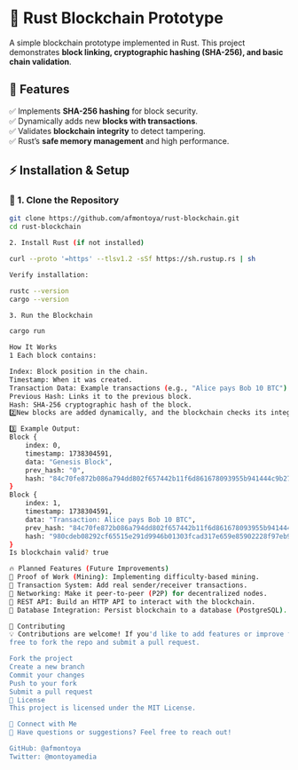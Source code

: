 # 🚀 Rust Blockchain Prototype
A simple blockchain prototype implemented in Rust. This project demonstrates **block 
linking, cryptographic hashing (SHA-256), and basic chain validation**.

## 📌 Features
✅ Implements **SHA-256 hashing** for block security.  
✅ Dynamically adds new **blocks with transactions**.  
✅ Validates **blockchain integrity** to detect tampering.  
✅ Rust’s **safe memory management** and high performance.  

## ⚡ Installation & Setup
### 🔹 1. Clone the Repository
```sh
git clone https://github.com/afmontoya/rust-blockchain.git
cd rust-blockchain

2. Install Rust (if not installed)

curl --proto '=https' --tlsv1.2 -sSf https://sh.rustup.rs | sh

Verify installation:

rustc --version
cargo --version

3. Run the Blockchain

cargo run

How It Works
1 Each block contains:

Index: Block position in the chain.
Timestamp: When it was created.
Transaction Data: Example transactions (e.g., "Alice pays Bob 10 BTC").
Previous Hash: Links it to the previous block.
Hash: SHA-256 cryptographic hash of the block.
2️⃣New blocks are added dynamically, and the blockchain checks its integrity.

3️⃣ Example Output:
Block {
    index: 0,
    timestamp: 1738304591,
    data: "Genesis Block",
    prev_hash: "0",
    hash: "84c70fe872b086a794dd802f657442b11f6d861678093955b941444c9b2790bb",
}
Block {
    index: 1,
    timestamp: 1738304591,
    data: "Transaction: Alice pays Bob 10 BTC",
    prev_hash: "84c70fe872b086a794dd802f657442b11f6d861678093955b941444c9b2790bb",
    hash: "980cdeb08292cf65515e291d9946b01303fcad317e659e85902228f97eb93563",
}
Is blockchain valid? true

🔥 Planned Features (Future Improvements)
🚀 Proof of Work (Mining): Implementing difficulty-based mining.
🚀 Transaction System: Add real sender/receiver transactions.
🚀 Networking: Make it peer-to-peer (P2P) for decentralized nodes.
🚀 REST API: Build an HTTP API to interact with the blockchain.
🚀 Database Integration: Persist blockchain to a database (PostgreSQL).

🎯 Contributing
💡 Contributions are welcome! If you'd like to add features or improve the project, feel 
free to fork the repo and submit a pull request.

Fork the project
Create a new branch
Commit your changes
Push to your fork
Submit a pull request
📜 License
This project is licensed under the MIT License.

🔗 Connect with Me
💬 Have questions or suggestions? Feel free to reach out!

GitHub: @afmontoya
Twitter: @montoyamedia
